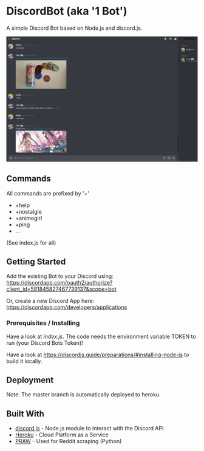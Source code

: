 # DiscordBot (aka '1 Bot')

A simple Discord Bot based on Node.js and discord.js.

![bot-screenshot](screenshot_mueslibot.PNG)

## Commands

All commands are prefixed by '+'

* +help
* +nostalgie
* +animegirl
* +ping
* ...

(See index.js for all)

## Getting Started

Add the existing Bot to your Discord using: https://discordapp.com/oauth2/authorize?client_id=581845827467739137&scope=bot

Or, create a new Discord App here: https://discordapp.com/developers/applications

### Prerequisites / Installing

Have a look at *index.js*. The code needs the environment variable TOKEN to run (your Discord Bots Token)!

Have a look at https://discordjs.guide/preparations/#installing-node-js to build it locally.

## Deployment

Note: The master branch is automatically deployed to heroku.

## Built With

* [discord.js](https://discord.js.org/) - Node.js module to interact with the Discord API
* [Heroku](https://www.heroku.com/) - Cloud Platform as a Service
* [PRAW](https://praw.readthedocs.io/en/latest/) - Used for Reddit scraping (Python)
